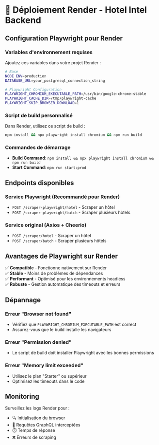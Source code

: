 # 🚀 Déploiement Render - Hotel Intel Backend

## Configuration Playwright pour Render

### Variables d'environnement requises

Ajoutez ces variables dans votre projet Render :

```bash
# Base
NODE_ENV=production
DATABASE_URL=your_postgresql_connection_string

# Playwright Configuration
PLAYWRIGHT_CHROMIUM_EXECUTABLE_PATH=/usr/bin/google-chrome-stable
PLAYWRIGHT_CACHE_DIR=/tmp/playwright-cache
PLAYWRIGHT_SKIP_BROWSER_DOWNLOAD=1
```

### Script de build personnalisé

Dans Render, utilisez ce script de build :

```bash
npm install && npx playwright install chromium && npm run build
```

### Commandes de démarrage

- **Build Command**: `npm install && npx playwright install chromium && npm run build`
- **Start Command**: `npm run start:prod`

## Endpoints disponibles

### Service Playwright (Recommandé pour Render)
- `POST /scraper-playwright/hotel` - Scraper un hôtel
- `POST /scraper-playwright/batch` - Scraper plusieurs hôtels

### Service original (Axios + Cheerio)
- `POST /scraper/hotel` - Scraper un hôtel
- `POST /scraper/batch` - Scraper plusieurs hôtels

## Avantages de Playwright sur Render

✅ **Compatible** - Fonctionne nativement sur Render  
✅ **Stable** - Moins de problèmes de dépendances  
✅ **Performant** - Optimisé pour les environnements headless  
✅ **Robuste** - Gestion automatique des timeouts et erreurs  

## Dépannage

### Erreur "Browser not found"
- Vérifiez que `PLAYWRIGHT_CHROMIUM_EXECUTABLE_PATH` est correct
- Assurez-vous que le build installe les navigateurs

### Erreur "Permission denied"
- Le script de build doit installer Playwright avec les bonnes permissions

### Erreur "Memory limit exceeded"
- Utilisez le plan "Starter" ou supérieur
- Optimisez les timeouts dans le code

## Monitoring

Surveillez les logs Render pour :
- 🔍 Initialisation du browser
- 📡 Requêtes GraphQL interceptées
- ⏱️ Temps de réponse
- ❌ Erreurs de scraping 